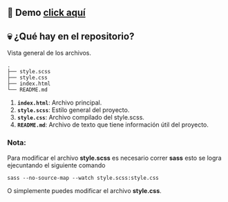 ## 💜 Demo   [click aquí](https://madelynarana.github.io/toggle_menu/)

## 💀 ¿Qué hay en el repositorio?

Vista general de los archivos.

    .
    ├── style.scss
    ├── style.css
    ├── index.html
    └── README.md


1. **`index.html`**: Archivo principal.
2. **`style.scss`**: Estilo general del proyecto.
2. **`style.css`**: Archivo compilado del style.scss.
3. **`README.md`**: Archivo de texto que tiene información útil del proyecto.


### Nota: 

Para modificar el archivo **style.scss** es necesario correr **sass** esto se logra ejecuntando el siguiente comando

```
sass --no-source-map --watch style.scss:style.css
```

O simplemente puedes modificar el archivo **style.css**.